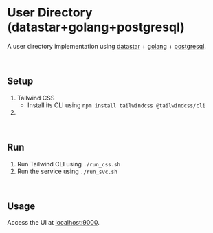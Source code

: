 # User Directory (datastar+golang+postgresql)

A user directory implementation using [datastar](https://data-star.dev) + [golang](https://go.dev) + [postgresql](https://postgresql.org).

<br/>

## Setup

1. Tailwind CSS
    - Install its CLI using `npm install tailwindcss @tailwindcss/cli`
2.

<br/>

## Run

1. Run Tailwind CLI using `./run_css.sh`
2. Run the service using `./run_svc.sh`

<br/>

## Usage

Access the UI at [localhost:9000](http://localhost:9000).
